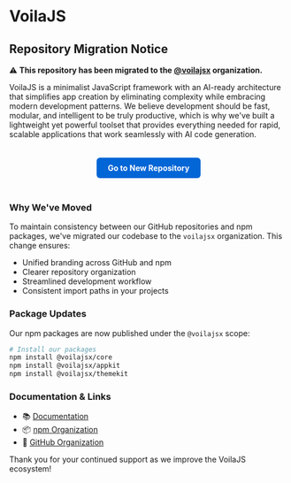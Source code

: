 # VoilaJS

## Repository Migration Notice

⚠️ **This repository has been migrated to the [@voilajsx](https://github.com/voilajsx) organization.**

VoilaJS is a minimalist JavaScript framework with an AI-ready architecture that simplifies app creation by eliminating complexity while embracing modern development patterns. We believe development should be fast, modular, and intelligent to be truly productive, which is why we've built a lightweight yet powerful toolset that provides everything needed for rapid, scalable applications that work seamlessly with AI code generation.

<div align="center">
  <a href="https://github.com/voilajsx/core" style="display: inline-block; padding: 10px 20px; background-color: #0366d6; color: white; text-decoration: none; border-radius: 6px; font-weight: bold; margin-top: 20px; margin-bottom: 20px;">
    Go to New Repository
  </a>
</div>

### Why We've Moved

To maintain consistency between our GitHub repositories and npm packages, we've migrated our codebase to the `voilajsx` organization. This change ensures:

- Unified branding across GitHub and npm
- Clearer repository organization
- Streamlined development workflow
- Consistent import paths in your projects

### Package Updates

Our npm packages are now published under the `@voilajsx` scope:

```bash
# Install our packages
npm install @voilajsx/core
npm install @voilajsx/appkit
npm install @voilajsx/themekit
```

### Documentation & Links

- 📚 [Documentation](https://voilajs.com/docs)
- 📦 [npm Organization](https://www.npmjs.com/org/voilajsx)
- 🐙 [GitHub Organization](https://github.com/voilajsx)

Thank you for your continued support as we improve the VoilaJS ecosystem!
